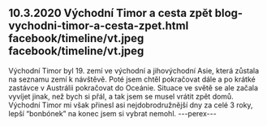 10.3.2020
Východní Timor a cesta zpět
blog-vychodni-timor-a-cesta-zpet.html
facebook/timeline/vt.jpeg
facebook/timeline/vt.jpeg
--------------
Východní Timor byl 19. zemí ve východní a jihovýchodní Asie, která zůstala na seznamu zemí k návštěvě. Poté jsem chtěl pokračovat dále a po krátké zastávce v Austrálii pokračovat do Oceánie. Situace ve světě se ale začala vyvíjet jinak, než bych si přál, a tak jsem se musel vrátit zpět domů. Východní Timor mi však přinesl asi nejdobrodružnější dny za celé 3 roky, lepší “bonbónek” na konec jsem si vybrat nemohl.
---perex---
